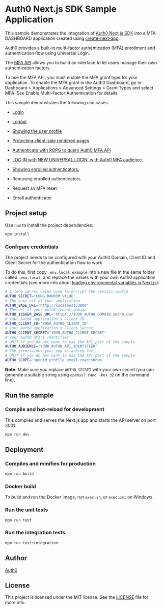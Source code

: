 # Auth0 Next.js SDK Sample Application

This sample demonstrates the integration of [Auth0 Next.js SDK](https://github.com/auth0/nextjs-auth0) into a MFA DASHBOARD application created using [create-next-app](https://nextjs.org/docs/api-reference/create-next-app). 

Auth0 provides a built-in multi-factor authentication (MFA) enrollment and authentication flow using Universal Login.

The [MFA API](https://auth0.com/docs/secure/multi-factor-authentication/multi-factor-authentication-developer-resources/mfa-api) allows you to build an interface to let users manage their own authentication factors.

To use the MFA API, you must enable the MFA grant type for your application. To enable the MFA grant in the Auth0 Dashboard, go to Dashboard > Applications > Advanced Settings > Grant Types and select MFA. See Enable Multi-Factor Authentication for details.


This sample demonstrates the following use cases:

- [Login](https://github.com/auth0-samples/auth0-nextjs-samples/blob/main/Sample-01/components/NavBar.jsx#L48-L54)
- [Logout](https://github.com/auth0-samples/auth0-nextjs-samples/blob/main/Sample-01/components/NavBar.jsx#L80-L82)
- [Showing the user profile](https://github.com/auth0-samples/auth0-nextjs-samples/blob/main/Sample-01/pages/profile.jsx)
- [Protecting client-side rendered pages](https://github.com/auth0-samples/auth0-nextjs-samples/blob/main/Sample-01/pages/profile.jsx#L42-L45)

- [Authenticate with ROPG to query Auth0 MFA API](https://auth0.com/docs/secure/multi-factor-authentication/authenticate-using-ropg-flow-with-mfa)

- [LOG IN  with NEW UNIVERSAL LOGIN, with Auth0 MFA audience.](https://auth0.com/docs/secure/multi-factor-authentication/manage-mfa-auth0-apis/manage-authenticator-factors-mfa-api#universal-login)

- [Showing enrolled authenticators.](https://auth0.com/docs/secure/multi-factor-authentication/manage-mfa-auth0-apis/manage-authenticator-factors-mfa-api#list-authenticators)

- Removing enrolled authenticators.
- Request an  MFA reset
- Enroll authenticator

## Project setup

Use `npm` to install the project dependencies:

```bash
npm install
```



### Configure credentials

The project needs to be configured with your Auth0 Domain, Client ID and Client Secret for the authentication flow to work.

To do this, first copy `.env.local.example` into a new file in the same folder called `.env.local`, and replace the values with your own Auth0 application credentials (see more info about [loading environmental variables in Next.js](https://nextjs.org/docs/basic-features/environment-variables)):

```sh
# A long secret value used to encrypt the session cookie
AUTH0_SECRET='LONG_RANDOM_VALUE'
# The base url of your application
AUTH0_BASE_URL='http://localhost:3000'
# The url of your Auth0 tenant domain
AUTH0_ISSUER_BASE_URL='https://YOUR_AUTH0_DOMAIN.auth0.com'
# Your Auth0 application's Client ID
AUTH0_CLIENT_ID='YOUR_AUTH0_CLIENT_ID'
# Your Auth0 application's Client Secret
AUTH0_CLIENT_SECRET='YOUR_AUTH0_CLIENT_SECRET'
# Your Auth0 API's Identifier 
# OMIT if you do not want to use the API part of the sample
AUTH0_AUDIENCE='YOUR_AUTH0_API_IDENTIFIER'
# The permissions your app is asking for
# OMIT if you do not want to use the API part of the sample
AUTH0_SCOPE='openid profile email read:shows'
```

**Note**: Make sure you replace `AUTH0_SECRET` with your own secret (you can generate a suitable string using `openssl rand -hex 32` on the command line).

## Run the sample

### Compile and hot-reload for development

This compiles and serves the Next.js app and starts the API server on port 3001.

```bash
npm run dev
```

## Deployment

### Compiles and minifies for production

```bash
npm run build
```

### Docker build

To build and run the Docker image, run `exec.sh`, or `exec.ps1` on Windows.

### Run the unit tests

```bash
npm run test
```

### Run the integration tests

```bash
npm run test:integration
```


## Author

[Auth0](https://auth0.com)

## License

This project is licensed under the MIT license. See the [LICENSE](./LICENSE) file for more info.
